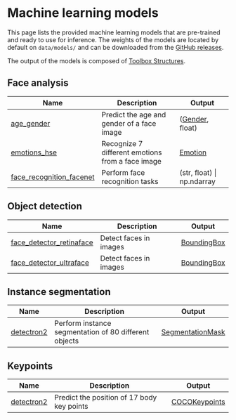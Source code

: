 # Machine learning models

This page lists the provided machine learning models that are pre-trained and ready to use for inference. The weights of the models are located by default on ``data/models/`` and can be downloaded from the [GitHub releases](https://github.com/CommuniCityProject/communicity_toolbox/releases).

The output of the models is composed of [Toolbox Structures]().

## Face analysis
| Name | Description | Output |
|------|-------------|--------|
| [age_gender](../toolbox/Models/age_gender/README.md) | Predict the age and gender of a face image | ([Gender](../toolbox/Structures/Gender.py), float)
| [emotions_hse](../toolbox/Models/emotions_hse/README.md) | Recognize 7 different emotions from a face image | [Emotion](/toolbox/Structures/Emotion.py)
| [face_recognition_facenet](../toolbox/Models/face_recognition_facenet/README.md) | Perform face recognition tasks | (str, float) \| np.ndarray

## Object detection

| Name | Description | Output |
|------|-------------|--------|
| [face_detector_retinaface](../toolbox/Models/face_detector_retinaface/README.md) | Detect faces in images | [BoundingBox](/toolbox/Structures/BoundingBox.py)
| [face_detector_ultraface](../toolbox/Models/face_detector_ultraface/README.md) | Detect faces in images | [BoundingBox](/toolbox/Structures/BoundingBox.py)

## Instance segmentation

| Name | Description | Output |
|------|-------------|--------|
| [detectron2](../toolbox/Models/detectron2/README.md) | Perform instance segmentation of 80 different objects | [SegmentationMask](/toolbox/Structures/SegmentationMask.py)

## Keypoints

| Name | Description | Output |
|------|-------------|--------|
| [detectron2](../toolbox/Models/detectron2/README.md) | Predict the position of 17 body key points | [COCOKeypoints](/toolbox/Structures/Keypoints.py)
